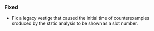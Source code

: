 <!--
A new scriv changelog fragment.

Uncomment the section that is right (remove the HTML comment wrapper).
-->

<!--
### Removed

- A bullet item for the Removed category.

-->
<!--
### Added

- A bullet item for the Added category.

-->
<!--
### Changed

- A bullet item for the Changed category.

-->
<!--
### Deprecated

- A bullet item for the Deprecated category.

-->

### Fixed

- Fix a legacy vestige that caused the initial time of counterexamples sroduced by the static analysis to be shown as a slot number.


<!--
### Security

- A bullet item for the Security category.

-->
